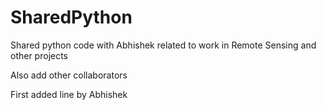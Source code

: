 # SharedPython
Shared python code with Abhishek related to work in Remote Sensing and other projects

Also add other collaborators

First added line by Abhishek

